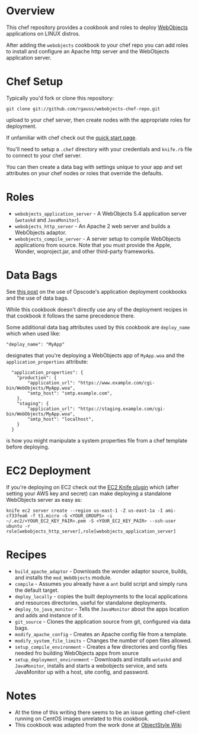 Overview
========

This chef repository provides a cookbook and roles to deploy [WebObjects](http://en.wikipedia.org/wiki/WebObjects) applications
on LINUX distros.

After adding the `webobjects` cookbook to your chef repo you can add roles to install and configure an
Apache http server and the WebObjects application server.


Chef Setup
==========

Typically you'd fork or clone this repository:

	git clone git://github.com/rgauss/webobjects-chef-repo.git

upload to your chef server, then create nodes with the appropriate roles for deployment.

If unfamiliar with chef check out the [quick start page](http://wiki.opscode.com/display/chef/Quick+Start).

You'll need to setup a `.chef` directory with your credentials and `knife.rb` file to connect to your chef server.

You can then create a data bag with settings unique to your app and set attributes on your chef nodes or roles
that override the defaults.


Roles
=====

* `webobjects_application_server` - A WebObjects 5.4 application server (`wotaskd` and `JavaMonitor`).
* `webobjects_http_server` - An Apache 2 web server and builds a WebObjects adaptor.
* `webobjects_compile_server` - A server setup to compile WebObjects applications from source.  Note that you must provide
the Apple, Wonder, woproject.jar, and other third-party frameworks.


Data Bags
=========

See [this post](http://www.opscode.com/blog/2010/05/06/data-driven-application-deployment-with-chef/)
on the use of Opscode's application deployment cookbooks and the use of data bags.

While this cookbook doesn't directly use any of the deployment recipes in that cookbook it follows
the same precedence there.

Some additional data bag attributes used by this cookbook are `deploy_name` which when used like:

	"deploy_name": "MyApp"

designates that you're deploying a WebObjects app of `MyApp.woa` and the `application_properties` attribute:

	  "application_properties": {
	  	"production": {
	  		"application_url": "https://www.example.com/cgi-bin/WebObjects/MyApp.woa",
	  		"smtp_host": "smtp.example.com",
	  	},
	  	"staging": {
	  		"application_url": "https://staging.example.com/cgi-bin/WebObjects/MyApp.woa",
	  		"smtp_host": "localhost",
	  	}
	  }

is how you might manipulate a system properties file from a chef template before deploying.


EC2 Deployment
==============

If you're deploying on EC2 check out the [EC2 Knife plugin](http://help.opscode.com/kb/knife/knife-plugins-ec2) which
(after setting your AWS key and secret) can make deploying a standalone WebObjects server as easy as:

	knife ec2 server create --region us-east-1 -Z us-east-1a -I ami-cf33fea6 -f t1.micro -G <YOUR_GROUPS> -i ~/.ec2/<YOUR_EC2_KEY_PAIR>.pem -S <YOUR_EC2_KEY_PAIR> --ssh-user ubuntu -r role[webobjects_http_server],role[webobjects_application_server]


Recipes
=======

* `build_apache_adaptor` - Downloads the wonder adaptor source, builds, and installs the `mod_WebObjects` module.
* `compile` - Assumes you already have a `ant` build script and simply runs the default target.
* `deploy_locally` - copies the built deployments to the local applications and resources directories, useful for standalone
deployments.
* `deploy_to_java_monitor` - Tells the `JavaMonitor` about the apps location and adds and instance of it.
* `git_source` - Clones the application source from git, configured via data bags.
* `modify_apache_config` - Creates an Apache config file from a template.
* `modify_system_file_limits` - Changes the number of open files allowed.
* `setup_compile_environment` - Creates a few directories and config files needed fro building WebObjects apps from source
* `setup_deployment_environment` - Downloads and installs `wotaskd` and `JavaMonitor`, installs and starts a webobjects service,
and sets JavaMonitor up with a host, site config, and password.



Notes
=====

* At the time of this writing there seems to be an issue getting chef-client running on CentOS images unrelated to
this cookbook.
* This cookbook was adapted from the work done at [ObjectStyle Wiki](http://wiki.objectstyle.org/confluence/display/WO/Platforms)